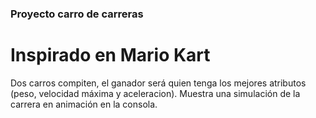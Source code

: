 ### Proyecto carro de carreras
# Inspirado en Mario Kart
Dos carros compiten, el ganador será quien tenga los mejores atributos (peso, velocidad máxima y aceleracion). Muestra una simulación de la carrera en animación en la consola.
